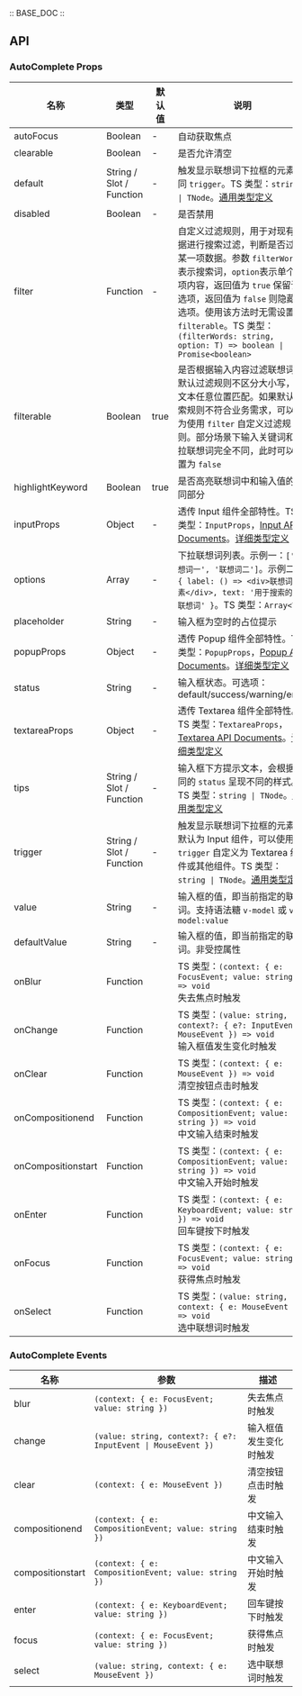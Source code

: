 :: BASE_DOC ::

## API
### AutoComplete Props

名称 | 类型 | 默认值 | 说明 | 必传
-- | -- | -- | -- | --
autoFocus | Boolean | - | 自动获取焦点 | N
clearable | Boolean | - | 是否允许清空 | N
default | String / Slot / Function | - | 触发显示联想词下拉框的元素，同 `trigger`。TS 类型：`string \| TNode`。[通用类型定义](https://github.com/Tencent/tdesign-vue-next/blob/develop/src/common.ts) | N
disabled | Boolean | - | 是否禁用 | N
filter | Function | - | 自定义过滤规则，用于对现有数据进行搜索过滤，判断是否过滤某一项数据。参数 `filterWords` 表示搜索词，`option`表示单个选项内容，返回值为 `true` 保留该选项，返回值为 `false` 则隐藏该选项。使用该方法时无需设置 `filterable`。TS 类型：`(filterWords: string, option: T) => boolean \| Promise<boolean>` | N
filterable | Boolean | true | 是否根据输入内容过滤联想词。默认过滤规则不区分大小写，全文本任意位置匹配。如果默认搜索规则不符合业务需求，可以更为使用 `filter` 自定义过滤规则。部分场景下输入关键词和下拉联想词完全不同，此时可以设置为 `false` | N
highlightKeyword | Boolean | true | 是否高亮联想词中和输入值的相同部分 | N
inputProps | Object | - | 透传 Input 组件全部特性。TS 类型：`InputProps`，[Input API Documents](./input?tab=api)。[详细类型定义](https://github.com/Tencent/tdesign-vue-next/tree/develop/src/auto-complete/type.ts) | N
options | Array | - | 下拉联想词列表。示例一：`['联想词一', '联想词二']`。示例二：`{ label: () => <div>联想词元素</div>, text: '用于搜索的纯联想词' }`。TS 类型：`Array<T>` | N
placeholder | String | - | 输入框为空时的占位提示 | N
popupProps | Object | - | 透传 Popup 组件全部特性。TS 类型：`PopupProps`，[Popup API Documents](./popup?tab=api)。[详细类型定义](https://github.com/Tencent/tdesign-vue-next/tree/develop/src/auto-complete/type.ts) | N
status | String | - | 输入框状态。可选项：default/success/warning/error | N
textareaProps | Object | - | 透传 Textarea 组件全部特性。TS 类型：`TextareaProps`，[Textarea API Documents](./textarea?tab=api)。[详细类型定义](https://github.com/Tencent/tdesign-vue-next/tree/develop/src/auto-complete/type.ts) | N
tips | String / Slot / Function | - | 输入框下方提示文本，会根据不同的 `status` 呈现不同的样式。TS 类型：`string \| TNode`。[通用类型定义](https://github.com/Tencent/tdesign-vue-next/blob/develop/src/common.ts) | N
trigger | String / Slot / Function | - | 触发显示联想词下拉框的元素，默认为 Input 组件，可以使用 `trigger` 自定义为 Textarea 组件或其他组件。TS 类型：`string \| TNode`。[通用类型定义](https://github.com/Tencent/tdesign-vue-next/blob/develop/src/common.ts) | N
value | String | - | 输入框的值，即当前指定的联想词。支持语法糖 `v-model` 或 `v-model:value` | N
defaultValue | String | - | 输入框的值，即当前指定的联想词。非受控属性 | N
onBlur | Function |  | TS 类型：`(context: { e: FocusEvent; value: string }) => void`<br/>失去焦点时触发 | N
onChange | Function |  | TS 类型：`(value: string, context?: { e?: InputEvent \| MouseEvent }) => void`<br/>输入框值发生变化时触发 | N
onClear | Function |  | TS 类型：`(context: { e: MouseEvent }) => void`<br/>清空按钮点击时触发 | N
onCompositionend | Function |  | TS 类型：`(context: { e: CompositionEvent; value: string }) => void`<br/>中文输入结束时触发 | N
onCompositionstart | Function |  | TS 类型：`(context: { e: CompositionEvent; value: string }) => void`<br/>中文输入开始时触发 | N
onEnter | Function |  | TS 类型：`(context: { e: KeyboardEvent; value: string }) => void`<br/>回车键按下时触发 | N
onFocus | Function |  | TS 类型：`(context: { e: FocusEvent; value: string }) => void`<br/>获得焦点时触发 | N
onSelect | Function |  | TS 类型：`(value: string, context: { e: MouseEvent }) => void`<br/>选中联想词时触发 | N

### AutoComplete Events

名称 | 参数 | 描述
-- | -- | --
blur | `(context: { e: FocusEvent; value: string })` | 失去焦点时触发
change | `(value: string, context?: { e?: InputEvent \| MouseEvent })` | 输入框值发生变化时触发
clear | `(context: { e: MouseEvent })` | 清空按钮点击时触发
compositionend | `(context: { e: CompositionEvent; value: string })` | 中文输入结束时触发
compositionstart | `(context: { e: CompositionEvent; value: string })` | 中文输入开始时触发
enter | `(context: { e: KeyboardEvent; value: string })` | 回车键按下时触发
focus | `(context: { e: FocusEvent; value: string })` | 获得焦点时触发
select | `(value: string, context: { e: MouseEvent })` | 选中联想词时触发
